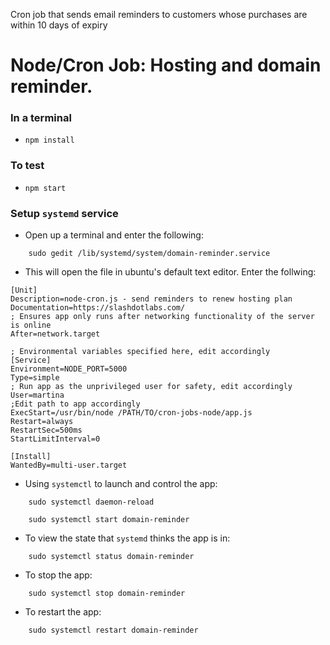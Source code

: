 Cron job that sends email reminders to customers whose purchases are within 10 days of expiry

# Node/Cron Job: Hosting and domain reminder.

### In a terminal 
- ```npm install```

### To test 
- ```npm start```

### Setup ```systemd``` service
 - Open up a terminal and enter the following:
```
	sudo gedit /lib/systemd/system/domain-reminder.service
```

 - This will open the file in ubuntu's default text editor. Enter the follwing:
```
[Unit]
Description=node-cron.js - send reminders to renew hosting plan
Documentation=https://slashdotlabs.com/
; Ensures app only runs after networking functionality of the server is online
After=network.target

; Environmental variables specified here, edit accordingly
[Service]
Environment=NODE_PORT=5000
Type=simple
; Run app as the unprivileged user for safety, edit accordingly
User=martina
;Edit path to app accordingly
ExecStart=/usr/bin/node /PATH/TO/cron-jobs-node/app.js
Restart=always
RestartSec=500ms
StartLimitInterval=0

[Install]
WantedBy=multi-user.target
```

 - Using ```systemctl``` to launch and control the app:
```
	sudo systemctl daemon-reload
	
	sudo systemctl start domain-reminder
```

 - To view the state that ```systemd``` thinks the app is in:
```
	sudo systemctl status domain-reminder
```

 - To stop the app:
```
	sudo systemctl stop domain-reminder
```

 - To restart the app:
```
	sudo systemctl restart domain-reminder
```
